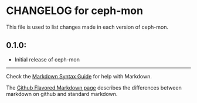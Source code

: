 # CHANGELOG for ceph-mon

This file is used to list changes made in each version of ceph-mon.

## 0.1.0:

* Initial release of ceph-mon

- - - 
Check the [Markdown Syntax Guide](http://daringfireball.net/projects/markdown/syntax) for help with Markdown.

The [Github Flavored Markdown page](http://github.github.com/github-flavored-markdown/) describes the differences between markdown on github and standard markdown.
